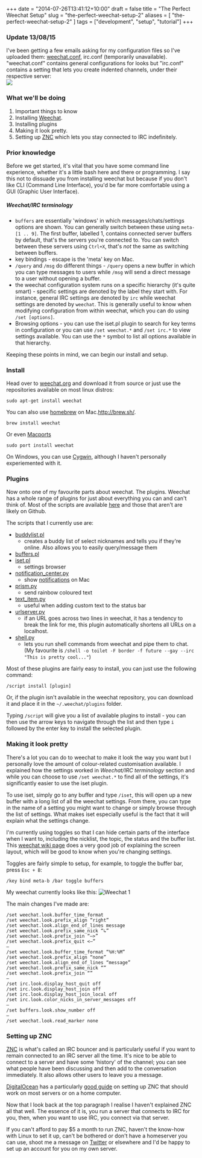+++
date = "2014-07-26T13:41:12+10:00"
draft = false
title = "The Perfect Weechat Setup"
slug = "the-perfect-weechat-setup-2"
aliases = [
	"the-perfect-weechat-setup-2"
]
tags = ["development", "setup", "tutorial"]
+++
### Update 13/08/15
I've been getting a few emails asking for my configuration files so I've uploaded them: [weechat.conf](http://s3.hugo.sx/files/weechat/13-07-15/weechat.conf), irc.conf (temporarily unavailable). "weechat.conf" contains general configurations for looks but "irc.conf" contains a setting that lets you create indented channels, under their respective server:   
![](http://s3.hugo.sx/ss/qaUj7.png)

### What we'll be doing
1. Important things to know
2. Installing [Weechat](http://weechat.org/).  
2. Installing plugins
3. Making it look pretty.
4. Setting up [ZNC](http://wiki.znc.in/ZNC) which lets you stay connected to IRC indefinitely.

### Prior knowledge
Before we get started, it's vital that you have some command line experience, whether it's a little bash here and there or programming. I say this not to dissuade you from installing weechat but because if you don't like CLI (Command Line Interface), you'd be far more comfortable using a GUI (Graphic User Interface).  

##### Weechat/IRC terminology
- `buffers` are essentially 'windows' in which messages/chats/settings options are shown. You can generally switch between these using `meta-[1 .. 9]`. The first buffer, labelled 1, contains connected server buffers by default, that's the servers you're connected to. You can switch between these servers using `Ctrl+X`, that's *not* the same as switching between buffers.
- key bindings - escape is the 'meta' key on Mac. 
- `/query` and `/msg` do different things - `/query` opens a new buffer in which you can type messages to users while `/msg` will send a direct message to a user without opening a buffer.
- the weechat configuration system runs on a specific hierarchy (it's quite smart) - specific settings are denoted by the label they start with. For instance, general IRC settings are denoted by `irc` while weechat settings are denoted by `weechat`. This is generally useful to know when modifying configuration from within weechat, which you can do using `/set [options]`.
- Browsing options - you can use the iset.pl plugin to search for key terms in configuration or you can use `/set weechat.*` and `/set irc.*` to view settings available. You can use the `*` symbol to list all options available in that hierarchy.

Keeping these points in mind, we can begin our install and setup.

### Install
Head over to [weechat.org](http://weechat.org/) and download it from source or just use the repositories available on most linux distros:  

	sudo apt-get install weechat
    
You can also use [homebrew](http://brew.sh/) on Mac.http://brew.sh/.  

	brew install weechat
Or even [Macports](https://www.macports.org/)

	sudo port install weechat
    
On Windows, you can use [Cygwin](http://www.cygwin.com/), although I haven't personally experiemented with it.  

### Plugins
Now onto one of my favourite parts about weechat. The plugins. Weechat has a whole range of plugins for just about everything you can and can't think of. Most of the scripts are available [here](http://weechat.org/scripts/) and those that aren't are likely on Github.  

The scripts that I currently use are:    

- [buddylist.pl](http://weechat.org/scripts/source/buddylist.pl.html/)
	- creates a buddy list of select nicknames and tells you if they're online. Also allows you to easily query/message them  
- [buffers.pl](http://weechat.org/scripts/source/buffers.pl.html/)  
- [iset.pl](http://weechat.org/scripts/source/iset.pl.html/)  
	- settings browser
- [notification_center.py](http://weechat.org/scripts/source/notification_center.py.html/)
	- show [notifications](http://i.sqr.cat/VeZN/+) on Mac
- [prism.py](http://weechat.org/scripts/source/prism.py.html/) 
	- send rainbow coloured text
- [text\_item.py](http://weechat.org/scripts/source/text_item.py.html/)  
	- useful when adding custom text to the status bar
- [urlserver.py](http://weechat.org/scripts/source/urlserver.py.html/)  
	- if an URL goes across two lines in weechat, it has a tendency to break the link for me, this plugin automatically shortens all URLs on a localhost.
- [shell.py](http://weechat.org/scripts/source/shell.py.html/)
	- lets you run shell commands from weechat and pipe them to chat. (My favourite is `/shell -o toilet -F border -f future --gay --irc "This is pretty cool..."`)

Most of these plugins are fairly easy to install, you can just use the following command:  

	/script install [plugin]

Or, if the plugin isn't available in the weechat repository, you can download it and place it in the `~/.weechat/plugins` folder.  

Typing `/script` will give you a list of available plugins to install - you can then use the arrow keys to navigate through the list and then type `i` followed by the enter key to install the selected plugin.


### Making it look pretty
There's a lot you can do to weechat to make it look the way you want but I personally love the amount of colour-related customisation  available. I explained how the settings worked in _Weechat/IRC terminology_ section and while you can choose to use `/set weechat.*` to find all of the settings, it's significantly easier to use the iset plugin.

To use iset, simply go to any buffer and type `/iset`, this will open up a new buffer with a long list of all the weechat settings. From there, you can type in the name of a setting you might want to change or simply browse through the list of settings. What makes iset especially useful is the fact that it will explain what the settings change. 

I'm currently using toggles so that I can hide certain parts of the interface when I want to, including the nicklist, the topic, the status and the buffer list. This [weechat wiki page](http://weechat.org/files/doc/devel/weechat_user.en.html#screen_layout) does a very good job of explaining the screen layout, which will be good to know when you're changing settings.

Toggles are fairly simple to setup, for example, to toggle the buffer bar, press `Esc + B`:

	/key bind meta-b /bar toggle buffers
    

My weechat currently looks like this:
![Weechat 1](http://i.hugo.sx/ss/4o5bT.png)

The main changes I've made are:
  
    /set weechat.look.buffer_time_format
    /set weechat.look.prefix_align “right”
    /set weechat.look.align_end_of_lines message
    /set weechat.look.prefix_same_nick “↳”
    /set weechat.look.prefix_join “—>”
    /set weechat.look.prefix_quit <—”
    —
    /set weechat.look.buffer_time_format “%H:%M”
    /set weechat.look.prefix_align “none”
    /set weechat.look.align_end_of_lines “message”
    /set weechat.look.prefix_same_nick “”
    /set weechat.look.prefix_join “”
    —
    /set irc.look.display_host_quit off
    /set irc.look.display_host_join off
    /set irc.look.display_host_join_local off
    /set irc.look.color_nicks_in_server_messages off
    —
    /set buffers.look.show_number off
	—
	/set weechat.look.read_marker none

### Setting up ZNC
[ZNC](http://znc.in/) is what's called an IRC bouncer and is particularly useful if you want to remain connected to an IRC server all the time. It's nice to be able to connect to a server and have some 'history' of the channel; you can see what people have been discussing and then add to the conversation immediately. It also allows other users to leave you a message.

[DigitalOcean](https://www.digitalocean.com/) has a particularly [good guide](https://www.digitalocean.com/community/tutorials/how-to-install-znc-an-irc-bouncer-on-an-ubuntu-vps) on setting up ZNC that should work on most servers or on a home computer. 

Now that I look back at the top paragraph I realise I haven't explained ZNC all that well. The essence of it is, you run a server that connects to IRC for you, then, when you want to use IRC, you connect via that server.  

If you can't afford to pay $5 a month to run ZNC, haven't the know-how with Linux to set it up, can't be bothered or don't have a homeserver you can use, shoot me a message on [Twitter](http://twitter.com/hugojmd) or elsewhere and I'd be happy to set up an account for you on my own server.

